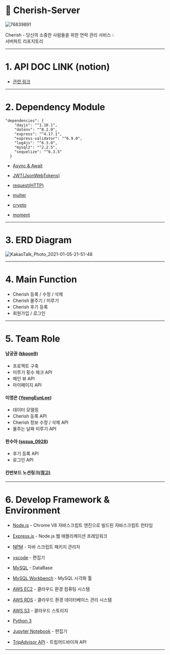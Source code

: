 # 🌿 Cherish-Server

![76639891](https://user-images.githubusercontent.com/60417796/103647818-399e4480-4f9f-11eb-997c-47013ce80af6.png)

Cherish - 당신의 소중한 사람들을 위한 연락 관리 서비스 💧
<br>
서버파트 리포지토리
</div>

---

# 1. API DOC LINK (notion)

- [관련 링크](https://www.notion.so/Dev-Wiki-e74109446f7e4989b8f6049e939bdf2f)

---

# 2. Dependency Module

```
"dependencies": {
    "dayjs": "^1.10.1",
    "dotenv": "^8.2.0",
    "express": "^4.17.1",
    "express-validator": "^6.9.0",
    "log4js": "^6.3.0",
    "mysql2": "^2.2.5",
    "sequelize": "^6.3.5"
  }
```

- [Async & Await](https://www.npmjs.com/package/async)

- [JWT(JsonWebTokens)](https://www.npmjs.com/package/jsonwebtoken)

- [request(HTTP)](https://www.npmjs.com/package/request)

- [multer](https://www.npmjs.com/package/multer)

- [crypto](https://www.npmjs.com/package/create-hash)

- [moment](https://www.npmjs.com/package/moment)

---

# 3. ERD Diagram

![KakaoTalk_Photo_2021-01-05-21-51-48](https://user-images.githubusercontent.com/60417796/103648445-3e172d00-4fa0-11eb-9958-b8c8bae367e4.png)

---

# 4. Main Function 

- Cherish 등록 / 수정 / 삭제
- Cherish 물주기 / 미루기
- Cherish 후기 등록
- 회원가입 / 로그인

---

# 5. Team Role

#### 남궁권 ([kkoon9](https://github.com/kkoon9))

- 프로젝트 구축
- 미루기 횟수 체크 API
- 메인 뷰 API
- 마이페이지 API

####  이영은 ([YeongEunLee](https://github.com/YeongEunLee))

- 데이터 모델링
- Cherish 등록 API
- Cherish 정보 수정 / 삭제 API
- 물주는 날짜 미루기 API

####  한수아 ([sssua_0928](https://github.com/sssua_0928))

- 후기 등록 API
- 로그인 API

####  칸반보드 노션링크[(참고)](https://www.notion.so/Server-6854a0c36b1146f19cfe32dafde87ef5)

---

# 6. Develop Framework & Environment

- [Node.js](https://nodejs.org/ko/) - Chrome V8 자바스크립트 엔진으로 빌드된 자바스크립트 런타임
- [Express.js](http://expressjs.com/ko/) - Node.js 웹 애플리케이션 프레임워크
- [NPM](https://rometools.github.io/rome/) - 자바 스크립트 패키지 관리자
- [vscode](https://code.visualstudio.com/) - 편집기
- [MySQL](https://www.mysql.com/) - DataBase
- [MySQL Workbench](https://www.mysql.com/products/workbench/) - MySQL 시각화 툴
- [AWS EC2](https://aws.amazon.com/ko/ec2/?sc_channel=PS&sc_campaign=acquisition_KR&sc_publisher=google&sc_medium=english_ec2_b&sc_content=ec2_e&sc_detail=aws%20ec2&sc_category=ec2&sc_segment=177228231544&sc_matchtype=e&sc_country=KR&s_kwcid=AL!4422!3!177228231544!e!!g!!aws%20ec2&ef_id=WkRozwAAAnO-lPWy:20180412120123:s) - 클라우드 환경 컴퓨팅 시스템
- [AWS RDS](https://aws.amazon.com/ko/rds/) - 클라우드 환경 데이터베이스 관리 시스템
- [AWS S3](https://aws.amazon.com/ko/s3/) - 클라우드 스토리지
- [Python 3](https://www.python.org/)
- [Jupyter Notebook](https://jupyter.org/) - 편집기

- [TripAdvisor API](https://developer-tripadvisor.com/content-api/) - 트립어드바이져 API

---
